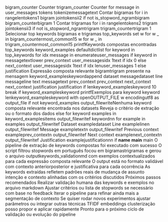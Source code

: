 bigram_counter  Counter
trigram_counter  Counter
for message in user_messages
tokens  tokenizemessagetext
 Contar bigramas
for i in rangelentokens1
bigram   jointokensii2
if not is_stopword_ngrambigram
bigram_counterbigram  1
 Contar trigramas
for i in rangelentokens2
trigram   jointokensii3
if not is_stopword_ngramtrigram
trigram_countertrigram  1
 Selecionar top keywords bigramas e trigramas
top_keywords  set
w for w _ in bigram_countermost_common15 
w for w _ in trigram_countermost_common15
printfKeywords compostas encontradas top_keywords
keyword_examples  defaultdictlist
for keyword in top_keywords
for idx message in enumerateuser_messages
if keyword in messagetextlower
prev_context  user_messagesidx  1text if idx  0 else 
next_context  user_messagesidx  1text if idx  lenuser_messages  1 else 
justification  Expressão composta relevante bigramtrigram presente na mensagem
keyword_exampleskeywordappend
dataset messagedataset
line messageline
text messagetext
prev_context prev_context
next_context next_context
justification justification
if lenkeyword_exampleskeyword  10
break
if keyword_exampleskeyword
printfExemplos para keyword keyword lenkeyword_exampleskeyword
with openOUTPUT_FILE w encodingutf8 as output_file
if not keyword_examples
output_filewriteNenhuma keyword composta relevante encontrada nos datasets Reveja o critério de extração ou o formato dos dados
else
for keyword examples in keyword_examplesitems
output_filewritef keywordnn
for example in examples
output_filewritef Dataset exampledataset Line examplelinen
output_filewritef Message exampletextn
output_filewritef Previous context exampleprev_contextn
output_filewritef Next context examplenext_contextn
output_filewritef Justification examplejustificationnn
if __name__  __main__
main
O pipeline de extração de keywords compostas foi executado com sucesso
 O script filtrou stopwords em português focou em bigramastrigramas e gerou o arquivo outputkeywords_validationmd com exemplos contextualizados para cada expressão composta relevante
 O output está no formato validável com contexto anteriorposterior e justificativa para cada ocorrência
 As keywords extraídas refletem padrões reais de mudança de assunto intenção e contexto alinhadas com os critérios discutidos
Próximos passos recomendados
 Realizar validação humana das keywords e exemplos no arquivo markdown
 Ajustar critérios ou lista de stopwords se necessário com base no feedback
 Iterar o pipeline para refinar ainda mais a segmentação de contexto
Se quiser rodar novos experimentos ajustar parâmetros ou integrar outras técnicas TFIDF embeddings clusterização posso propor e aplicar rapidamente Pronto para o próximo ciclo de validação ou evolução do pipeline